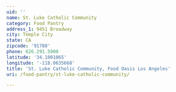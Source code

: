 ```yaml
---
uid: ''
name: St. Luke Catholic Community
category: Food Pantry
address_1: 9451 Broadway
city: Temple City
state: CA
zipcode: '91780'
phone: 626.291.5900
latitude: '34.1001065'
longitude: '-118.0635668'
title: 'St. Luke Catholic Community, Food Oasis Los Angeles'
uri: /food-pantry/st-luke-catholic-community/

---
```

